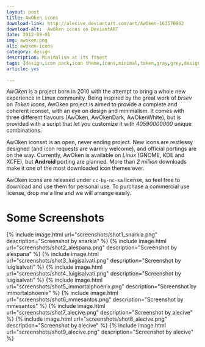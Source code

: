 ```yaml
---
layout: post
title: AwOken icons
download-link: http://alecive.deviantart.com/art/AwOken-163570862
download-alt:  AwOken icons on DeviantART
date: 2012-09-01
img: awoken.png
alt: awoken-icons
category: design
description: Minimalism at its finest
tags: [design,icon pack,icon theme,icons,minimal,token,gray,grey,design,linux,gtk,kde,lxde,ubuntu,xfce,png,arch,fedora,desktop environment,gnome,open source]
article: yes

---
```


*AwOken* is a project born in 2010 with the attempt to bring a whole new experience in Linux community. Being inspired by the great work of _brsev_ on *Token icons*, AwOken project is aimed to provide a complete and coherent iconset, with an eye on design and minimalism. It comes with three different flavours (AwOken, AwOkenDark, AwOkenWhite), but is provided with a script that let you customize it with *40590000000* unique combinations.

AwOken iconset is an open, never ending project. New icons are restlessy designed (and icon requests are warmly welcome), and official portings are on the way. Currently, AwOken is available on *Linux* (GNOME, KDE and XCFE), but <b>Android</b> porting are planned. More than *2 million* downloads make it one of the most downloaded icon themes ever.

AwOken icons are released under `cc-by-nc-sa` license, so feel free to download and use them for personal use. To purchase a commercial use license, drop me a line and we will arrange easily.

# Some Screenshots

{% include image.html url="screenshots/shot1_snarkia.png" description="Screenshot by snarkia" %}
{% include image.html url="screenshots/shot2_alespana.png" description="Screenshot by alespana" %}
{% include image.html url="screenshots/shot3_luigisalvati.png" description="Screenshot by luigisalvati" %}
{% include image.html url="screenshots/shot4_luigisalvati.png" description="Screenshot by luigisalvati" %}
{% include image.html url="screenshots/shot5_immortalphoenix.png" description="Screenshot by immortalphoenix" %}
{% include image.html url="screenshots/shot6_mmesantos.png" description="Screenshot by mmesantos" %}
{% include image.html url="screenshots/shot7_alecive.png" description="Screenshot by alecive" %}
{% include image.html url="screenshots/shot8_alecive.png" description="Screenshot by alecive" %}
{% include image.html url="screenshots/shot9_alecive.png" description="Screenshot by alecive" %}
